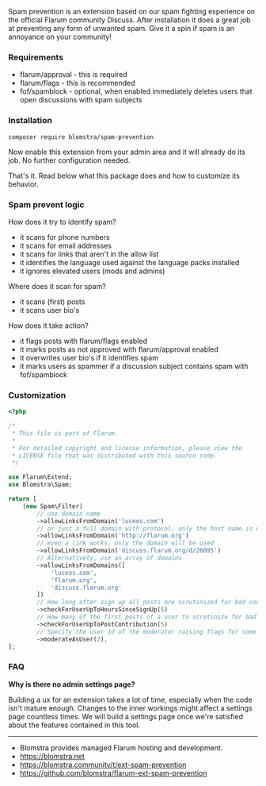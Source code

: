 Spam prevention is an extension based on our spam fighting experience on the official Flarum community Discuss. After installation it does a great job at preventing any form of unwanted spam. Give it a spin if spam is an annoyance on your community!

### Requirements

- flarum/approval - this is required
- flarum/flags - this is recommended
- fof/spamblock - optional, when enabled immediately deletes users that open discussions with spam subjects

### Installation

```
composer require blomstra/spam-prevention
```

Now enable this extension from your admin area and it will already do its job. No further configuration needed.

That's it. Read below what this package does and how to customize its behavior.

### Spam prevent logic

How does it try to identify spam?

- it scans for phone numbers
- it scans for email addresses
- it scans for links that aren't in the allow list
- it identifies the language used against the language packs installed
- it ignores elevated users (mods and admins)

Where does it scan for spam?

- it scans (first) posts
- it scans user bio's

How does it take action?

- it flags posts with flarum/flags enabled
- it marks posts as not approved with flarum/approval enabled
- it overwrites user bio's if it identifies spam
- it marks users as spammer if a discussion subject contains spam with fof/spamblock

### Customization

```php
<?php

/*
 * This file is part of Flarum.
 *
 * For detailed copyright and license information, please view the
 * LICENSE file that was distributed with this source code.
 */

use Flarum\Extend;
use Blomstra\Spam;

return [
    (new Spam\Filter)
        // use domain name
        ->allowLinksFromDomain('luceos.com')
        // or just a full domain with protocol, only the host name is used
        ->allowLinksFromDomain('http://flarum.org')
        // even a link works, only the domain will be used
        ->allowLinksFromDomain('discuss.flarum.org/d/26095')
        // Alternatively, use an array of domains
        ->allowLinksFromDomains([
            'luceos.com',
            'flarum.org',
            'discuss.flarum.org'
        ])
        // How long after sign up all posts are scrutinized for bad content
        ->checkForUserUpToHoursSinceSignUp(5)
        // How many of the first posts of a user to scrutinize for bad content
        ->checkForUserUpToPostContribution(5)
        // Specify the user Id of the moderator raising flags for some actions, otherwise the first admin is used
        ->moderateAsUser(2),
];
```

### FAQ

__Why is there no admin settings page?__

Building a ux for an extension takes a lot of time, especially when the code isn't mature enough. Changes to the inner workings might affect a settings page countless times. We will build a settings page once we're satisfied about the features contained in this tool.

---

- Blomstra provides managed Flarum hosting and development.
- https://blomstra.net
- https://blomstra.community/t/ext-spam-prevention
- https://github.com/blomstra/flarum-ext-spam-prevention
